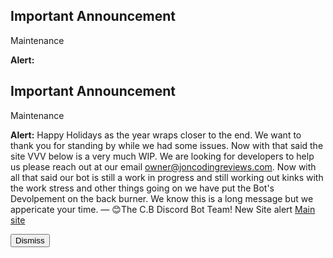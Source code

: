 <h2>Important Announcement</h2>
<h>Maintenance</h>
<p>
<b>Alert:</b>
<h2>Important Announcement</h2>
<h>Maintenance</h>
<p>
<b>Alert:</b>
Happy Holidays as the year wraps closer to the end. We want to thank you for standing by while we had some issues. Now with that said the site VVV below is a very much WIP. We are looking for developers to help us please reach out at our email <a href="mailto:owner@joncodingreviews.com">owner@joncodingreviews.com</a>. Now with all that said our bot is still a work in progress and still working out kinks with the work stress and other things going on we have put the Bot's Devolpement on the back burner. We know this is a long message but we appericate your time.
— 😊The C.B Discord Bot Team! New Site alert <a href="https://www.joncodingreviews.com">Main site</a></p>
<button id="dismiss-btn">Dismiss</button>
<script>
    var endDateString = "2025-5-31"; // Set your end date
</script>
<script src="/js/announcement.js"></script><!-- nothing follows-->


